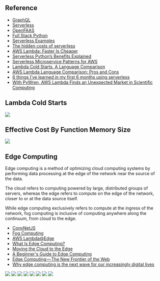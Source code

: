 ## Reference

* [GraphQL](https://graphql.org)
* [Serverless](https://serverless.com)
* [OpenFAAS](https://www.openfaas.com)
* [Full Stack Python](https://www.fullstackpython.com/serverless.html)
* [Serverless Examples](https://github.com/serverless/examples)
* [The hidden costs of serverless](https://medium.com/@amiram_26122/the-hidden-costs-of-serverless-6ced7844780b)
* [AWS Lambda: Faster Is Cheaper](https://medium.com/@jconning/aws-lambda-faster-is-cheaper-6bf32f58d741)
* [Serverless Python’s Benefits Explained](https://www.pgs-soft.com/blog/serverless-pythons-benefits-explained/)
* [Serverless Microservice Patterns for AWS](https://www.jeremydaly.com/serverless-microservice-patterns-for-aws/)
* [Lambda Cold Starts, A Language Comparison](https://medium.com/@nathan.malishev/lambda-cold-starts-language-comparison-%EF%B8%8F-a4f4b5f16a62)
* [AWS Lambda Language Comparison: Pros and Cons](https://epsagon.com/blog/aws-lambda-programming-language-comparison/)
* [6 things I’ve learned in my first 6 months using serverless](https://read.acloud.guru/six-months-of-serverless-lessons-learned-f6da86a73526)
* [With PyWren, AWS Lambda Finds an Unexpected Market in Scientific Computing](https://thenewstack.io/aws-lambda-finds-unexpected-market-scientific-computing/)

## Lambda Cold Starts
![](https://github.com/geoffreylink/Projects/blob/master/12%20Serverless/images/LambdaColdStarts.png)

## Effective Cost By Function Memory Size
![](https://github.com/geoffreylink/Projects/blob/master/12%20Serverless/images/EffectiveCostByMemorySize.png)

## Edge Computing

Edge computing is a method of optimizing cloud computing systems by performing data processing at the edge of the network near the source of the data.

The cloud refers to computing powered by large, distributed groups of servers, whereas the edge refers to compute on the edge of the network, closer to or at the data source itself. 

While edge computing exclusively refers to compute at the ingress of the network, fog computing is inclusive of computing anywhere along the continuum, from cloud to the edge.

* [ConvNetJS](https://cs.stanford.edu/people/karpathy/convnetjs/)
* [Fog Computing](https://en.wikipedia.org/wiki/Fog_computing)
* [AWS Lambda@Edge](https://aws.amazon.com/lambda/edge/)
* [What Is Edge Computing?](https://www.cloudflare.com/learning/serverless/glossary/what-is-edge-computing/)
* [Moving the Cloud to the Edge](https://www.pubnub.com/blog/moving-the-cloud-to-the-edge-computing/)
* [A Beginner's Guide to Edge Computing](https://velotio.com/blog/2018/7/17/edge-computing)
* [Edge Computing — The New Frontier of the Web](https://hackernoon.com/edge-computing-a-beginners-guide-8976b6886481)
* [Why edge computing is the next wave for our increasingly digital lives](https://www.itproportal.com/features/why-edge-computing-is-the-next-wave-for-our-increasingly-digital-lives/)

![](https://github.com/geoffreylink/Projects/blob/master/12%20Serverless/images/CloudFogEdge_01.png)
![](https://github.com/geoffreylink/Projects/blob/master/12%20Serverless/images/CloudFogEdge_02.png)
![](https://github.com/geoffreylink/Projects/blob/master/12%20Serverless/images/CloudEdge.png)
![](https://github.com/geoffreylink/Projects/blob/master/12%20Serverless/images/DeviceEdge.png)
![](https://github.com/geoffreylink/Projects/blob/master/12%20Serverless/images/EdgeEcosystem.png)
![](https://github.com/geoffreylink/Projects/blob/master/12%20Serverless/images/ConnectedCows.png)
![](https://github.com/geoffreylink/Projects/blob/master/12%20Serverless/images/AWSGreenGrass.png)
![](https://github.com/geoffreylink/Projects/blob/master/12%20Serverless/images/EndOfCloudComputing.png)
